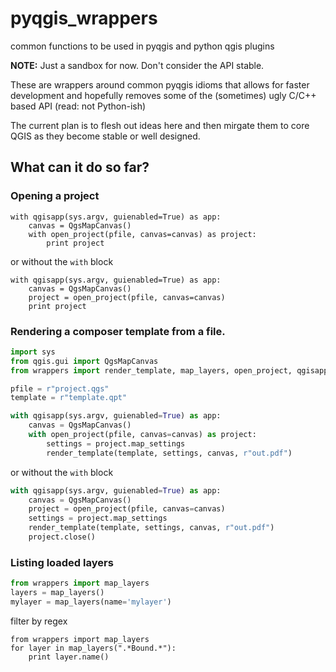 # pyqgis_wrappers
common functions to be used in pyqgis and python qgis plugins

**NOTE:** Just a sandbox for now.  Don't consider the API stable.

These are wrappers around common pyqgis idioms that allows for faster development and hopefully removes
some of the (sometimes) ugly C/C++ based API (read: not Python-ish)

The current plan is to flesh out ideas here and then mirgate them to core QGIS as they become stable or well designed.

What can it do so far?
----------------------

### Opening a project

```
with qgisapp(sys.argv, guienabled=True) as app:
    canvas = QgsMapCanvas()
    with open_project(pfile, canvas=canvas) as project:
        print project
```

or without the `with` block

```
with qgisapp(sys.argv, guienabled=True) as app:
    canvas = QgsMapCanvas()
    project = open_project(pfile, canvas=canvas)
    print project
```

### Rendering a composer template from a file.

```python
import sys
from qgis.gui import QgsMapCanvas
from wrappers import render_template, map_layers, open_project, qgisapp

pfile = r"project.qgs"
template = r"template.qpt"

with qgisapp(sys.argv, guienabled=True) as app:
    canvas = QgsMapCanvas()
    with open_project(pfile, canvas=canvas) as project:
        settings = project.map_settings
        render_template(template, settings, canvas, r"out.pdf")
```

or without the `with` block

```python
with qgisapp(sys.argv, guienabled=True) as app:
    canvas = QgsMapCanvas()
    project = open_project(pfile, canvas=canvas)
    settings = project.map_settings
    render_template(template, settings, canvas, r"out.pdf")
    project.close()
```

### Listing loaded layers

```python
from wrappers import map_layers
layers = map_layers()
mylayer = map_layers(name='mylayer')
```

filter by regex

```
from wrappers import map_layers
for layer in map_layers(".*Bound.*"):
    print layer.name()
```
